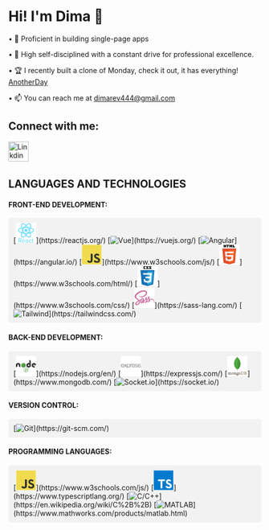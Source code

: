 # Hi! I'm Dima 👋


• 🌴 Proficient in building single-page apps

• 🎯 High self-disciplined with a constant drive for professional excellence.

• 🏆 I recently built a clone of Monday, check it out, it has everything! [AnotherDay](monday-work-managment.onrender.com)

• 📫 You can reach me at dimarev444@gmail.com


## Connect with me:
[<img title="Linkdin" width="40px" height="40px" src="https://raw.githubusercontent.com/rahuldkjain/github-profile-readme-generator/master/src/images/icons/Social/linked-in-alt.svg" />](https://www.linkedin.com/in/dimrev/) 

## LANGUAGES AND TECHNOLOGIES

#### FRONT-END DEVELOPMENT:
<div style="background-color: #f2f2f2; padding: 10px; border-radius: 5px;">
  [<img title="React" alt="React" width="40px" height="40px" src="https://raw.githubusercontent.com/devicons/devicon/master/icons/react/react-original-wordmark.svg" />](https://reactjs.org/)
  [<img title="Vue" alt="Vue" width="40px" height="40px" src="https://upload.wikimedia.org/wikipedia/commons/thumb/9/95/Vue.js_Logo_2.svg/2367px-Vue.js_Logo_2.svg.png" />](https://vuejs.org/)
  [<img title="Angular" alt="Angular" width="40px" height="40px" src="https://upload.wikimedia.org/wikipedia/commons/thumb/c/cf/Angular_full_color_logo.svg/2048px-Angular_full_color_logo.svg.png" />](https://angular.io/)
  [<img title="JavaScript" alt="JavaScript" width="40px" height="40px" src="https://raw.githubusercontent.com/devicons/devicon/master/icons/javascript/javascript-original.svg" />](https://www.w3schools.com/js/)
  [<img title="HTML" alt="HTML" width="40px" height="40px" src="https://raw.githubusercontent.com/devicons/devicon/master/icons/html5/html5-original-wordmark.svg" />](https://www.w3schools.com/html/)
  [<img title="CSS" alt="CSS" width="40px" height="40px" src="https://raw.githubusercontent.com/devicons/devicon/master/icons/css3/css3-original-wordmark.svg" />](https://www.w3schools.com/css/)
  [<img title="SCSS" alt="SCSS" width="40px" height="40px" src="https://raw.githubusercontent.com/devicons/devicon/master/icons/sass/sass-original.svg" />](https://sass-lang.com/)
  [<img title="Tailwind" alt="Tailwind" width="40px" height="40px" src="https://tailwindcss.com/_next/static/media/tailwindcss-logotype.58ab48f971a894e4eb57bd3bd6b68f82.svg" />](https://tailwindcss.com/)
</div>

#### BACK-END DEVELOPMENT:
<div style="background-color: #f2f2f2; padding: 10px; border-radius: 5px;">
  [<img title="Node" alt="Node" width="40px" height="40px" src="https://raw.githubusercontent.com/devicons/devicon/master/icons/nodejs/nodejs-original-wordmark.svg" />](https://nodejs.org/en/)
  [<img title="Express" alt="Express" width="40px" height="40px" src="https://raw.githubusercontent.com/devicons/devicon/master/icons/express/express-original-wordmark.svg" />](https://expressjs.com/)
  [<img title="MongoDB" alt="MongoDB" width="40px" height="40px" src="https://raw.githubusercontent.com/devicons/devicon/master/icons/mongodb/mongodb-original-wordmark.svg" />](https://www.mongodb.com/)
  [<img title="Socket.io" alt="Socket.io" width="40px" height="40px" src="https://socket.io/css/images/logo.svg" />](https://socket.io/)
</div>

#### VERSION CONTROL:
<div style="background-color: #f2f2f2; padding: 10px; border-radius: 5px;">
  [<img title="Git" alt="Git"  width="40px" height="40px" src="https://res.cloudinary.com/dkvliixzt/image/upload/v1705957283/github-142-svgrepo-com_2_fygu3n.svg" />](https://git-scm.com/)
</div>

#### PROGRAMMING LANGUAGES:
<div style="background-color: #f2f2f2; padding: 10px; border-radius: 5px;">
  [<img title="JavaScript" alt="JavaScript"  width="40px" height="40px" src="https://raw.githubusercontent.com/devicons/devicon/master/icons/javascript/javascript-original.svg" />](https://www.w3schools.com/js/)
  [<img title="TypeScript" alt="TypeScript"  width="40px" height="40px" src="https://raw.githubusercontent.com/devicons/devicon/master/icons/typescript/typescript-original.svg" />](https://www.typescriptlang.org/)
  [<img title="C/C++" alt="C/C++"  width="40px" height="40px" src="https://upload.wikimedia.org/wikipedia/commons/1/19/C_Logo.png" />](https://en.wikipedia.org/wiki/C%2B%2B)
  [<img title="MATLAB" alt="MATLAB"  width="40px" height="40px" src="https://www.mathworks.com/content/mathworks/www/en/products/matlab/matlab-logos/matlab-logo-1.png" />](https://www.mathworks.com/products/matlab.html)
</div>
